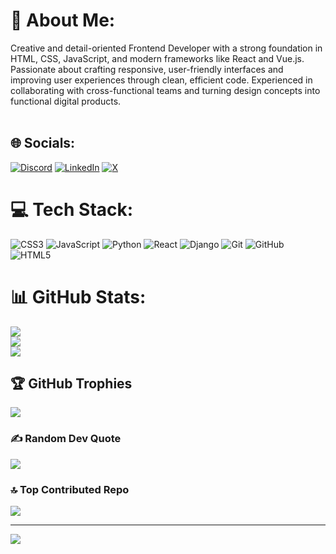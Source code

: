 # 💫 About Me:
Creative and detail-oriented Frontend Developer with a strong foundation in HTML, CSS, JavaScript, and modern frameworks like React and Vue.js. Passionate about crafting responsive, user-friendly interfaces and improving user experiences through clean, efficient code. Experienced in collaborating with cross-functional teams and turning design concepts into functional digital products.<br><br>


## 🌐 Socials:
[![Discord](https://img.shields.io/badge/Discord-%237289DA.svg?logo=discord&logoColor=white)](https://discord.gg/codexadrsh) [![LinkedIn](https://img.shields.io/badge/LinkedIn-%230077B5.svg?logo=linkedin&logoColor=white)](https://linkedin.com/in/codexadarsh) [![X](https://img.shields.io/badge/X-black.svg?logo=X&logoColor=white)](https://x.com/codexadarsh) 

# 💻 Tech Stack:
![CSS3](https://img.shields.io/badge/css3-%231572B6.svg?style=for-the-badge&logo=css3&logoColor=white) ![JavaScript](https://img.shields.io/badge/javascript-%23323330.svg?style=for-the-badge&logo=javascript&logoColor=%23F7DF1E) ![Python](https://img.shields.io/badge/python-3670A0?style=for-the-badge&logo=python&logoColor=ffdd54) ![React](https://img.shields.io/badge/react-%2320232a.svg?style=for-the-badge&logo=react&logoColor=%2361DAFB) ![Django](https://img.shields.io/badge/django-%23092E20.svg?style=for-the-badge&logo=django&logoColor=white) ![Git](https://img.shields.io/badge/git-%23F05033.svg?style=for-the-badge&logo=git&logoColor=white) ![GitHub](https://img.shields.io/badge/github-%23121011.svg?style=for-the-badge&logo=github&logoColor=white) ![HTML5](https://img.shields.io/badge/html5-%23E34F26.svg?style=for-the-badge&logo=html5&logoColor=white)
# 📊 GitHub Stats:
![](https://github-readme-stats.vercel.app/api?username=codexadarsh&theme=dark&hide_border=false&include_all_commits=false&count_private=false)<br/>
![](https://nirzak-streak-stats.vercel.app/?user=codexadarsh&theme=dark&hide_border=false)<br/>
![](https://github-readme-stats.vercel.app/api/top-langs/?username=codexadarsh&theme=dark&hide_border=false&include_all_commits=false&count_private=false&layout=compact)

## 🏆 GitHub Trophies
![](https://github-profile-trophy.vercel.app/?username=codexadarsh&theme=radical&no-frame=false&no-bg=false&margin-w=4)

### ✍️ Random Dev Quote
![](https://quotes-github-readme.vercel.app/api?type=horizontal&theme=radical)

### 🔝 Top Contributed Repo
![](https://github-contributor-stats.vercel.app/api?username=codexadarsh&limit=5&theme=dark&combine_all_yearly_contributions=true)

---
[![](https://visitcount.itsvg.in/api?id=codexadarsh&icon=0&color=0)](https://visitcount.itsvg.in)

<!-- Proudly created with GPRM ( https://gprm.itsvg.in ) -->
